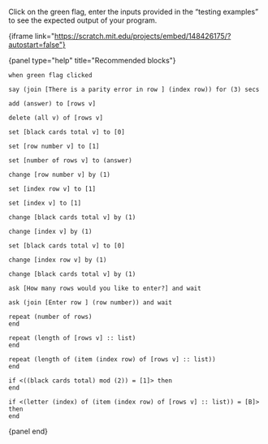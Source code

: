 Click on the green flag, enter the inputs provided in the “testing examples” to see the expected output of your program.

{iframe link="https://scratch.mit.edu/projects/embed/148426175/?autostart=false"}

{panel type="help" title="Recommended blocks"}

<pre><code class="scratch:split:random">when green flag clicked

say (join [There is a parity error in row ] (index row)) for (3) secs

add (answer) to [rows v]

delete (all v) of [rows v]
</code></pre>

<pre><code class="scratch:split:random">set [black cards total v] to [0]

set [row number v] to [1]

set [number of rows v] to (answer)

change [row number v] by (1)

set [index row v] to [1]

set [index v] to [1]

change [black cards total v] by (1)

change [index v] by (1)

set [black cards total v] to [0]

change [index row v] by (1)

change [black cards total v] by (1)
</code></pre>

<pre><code class="scratch:split:random">ask [How many rows would you like to enter?] and wait

ask (join [Enter row ] (row number)) and wait
</code></pre>

<pre><code class="scratch:split:random">repeat (number of rows)
end

repeat (length of [rows v] :: list)
end

repeat (length of (item (index row) of [rows v] :: list))
end

if &lt;((black cards total) mod (2)) = [1]&gt; then
end

if &lt;(letter (index) of (item (index row) of [rows v] :: list)) = [B]&gt; then
end
</code></pre>

{panel end}